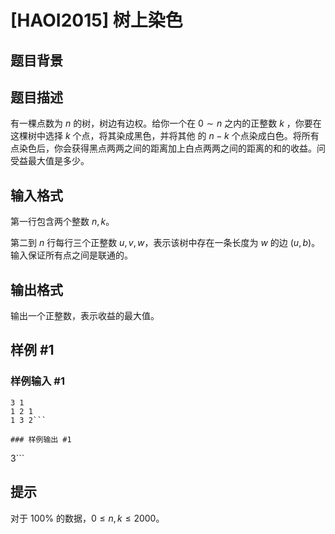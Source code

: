 # [HAOI2015] 树上染色

## 题目背景



## 题目描述

有一棵点数为 $n$ 的树，树边有边权。给你一个在 $0 \sim n$ 之内的正整数 $k$ ，你要在这棵树中选择 $k$ 个点，将其染成黑色，并将其他 的 $n-k$ 个点染成白色。将所有点染色后，你会获得黑点两两之间的距离加上白点两两之间的距离的和的收益。问受益最大值是多少。

## 输入格式

第一行包含两个整数 $n,k$。

第二到 $n$ 行每行三个正整数 $u, v, w$，表示该树中存在一条长度为 $w$ 的边 $(u, b)$。输入保证所有点之间是联通的。

## 输出格式

输出一个正整数，表示收益的最大值。


## 样例 #1

### 样例输入 #1
```
3 1
1 2 1
1 3 2```

### 样例输出 #1

```
3```

## 提示

对于 $100\%$ 的数据，$0 \leq n,k \leq 2000$。
